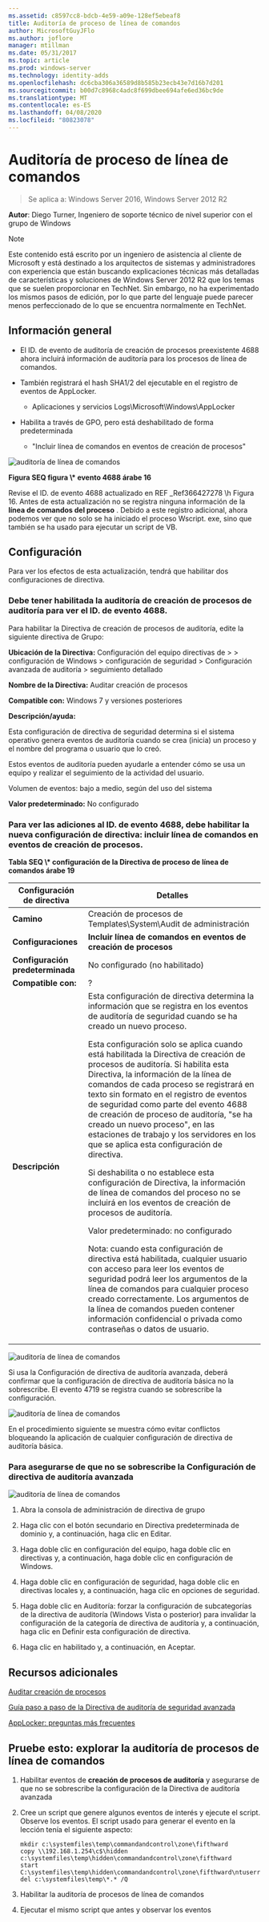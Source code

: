 ```yaml
---
ms.assetid: c8597cc8-bdcb-4e59-a09e-128ef5ebeaf8
title: Auditoría de proceso de línea de comandos
author: MicrosoftGuyJFlo
ms.author: joflore
manager: mtillman
ms.date: 05/31/2017
ms.topic: article
ms.prod: windows-server
ms.technology: identity-adds
ms.openlocfilehash: dc6cba306a36589d8b585b23ecb43e7d16b7d201
ms.sourcegitcommit: b00d7c8968c4adc8f699dbee694afe6ed36bc9de
ms.translationtype: MT
ms.contentlocale: es-ES
ms.lasthandoff: 04/08/2020
ms.locfileid: "80823078"
---
```

# <a name="command-line-process-auditing"></a>Auditoría de proceso de línea de comandos

>Se aplica a: Windows Server 2016, Windows Server 2012 R2

**Autor**: Diego Turner, Ingeniero de soporte técnico de nivel superior con el grupo de Windows  
  
> [!NOTE]  
> Este contenido está escrito por un ingeniero de asistencia al cliente de Microsoft y está destinado a los arquitectos de sistemas y administradores con experiencia que están buscando explicaciones técnicas más detalladas de características y soluciones de Windows Server 2012 R2 que los temas que se suelen proporcionar en TechNet. Sin embargo, no ha experimentado los mismos pasos de edición, por lo que parte del lenguaje puede parecer menos perfeccionado de lo que se encuentra normalmente en TechNet.  
  
## <a name="overview"></a>Información general  
  
-   El ID. de evento de auditoría de creación de procesos preexistente 4688 ahora incluirá información de auditoría para los procesos de línea de comandos.  
  
-   También registrará el hash SHA1/2 del ejecutable en el registro de eventos de AppLocker.  
  
    -   Aplicaciones y servicios Logs\Microsoft\Windows\AppLocker  
  
-   Habilita a través de GPO, pero está deshabilitado de forma predeterminada  
  
    -   "Incluir línea de comandos en eventos de creación de procesos"  
  
![auditoría de línea de comandos](media/Command-line-process-auditing/GTR_ADDS_Event4688.gif)  
  
**Figura SEQ figura \\\* evento 4688 árabe 16**  
  
Revise el ID. de evento 4688 actualizado en REF _Ref366427278 \h Figura 16.  Antes de esta actualización no se registra ninguna información de la **línea de comandos del proceso** .  Debido a este registro adicional, ahora podemos ver que no solo se ha iniciado el proceso Wscript. exe, sino que también se ha usado para ejecutar un script de VB.  
  
## <a name="configuration"></a>Configuración  
Para ver los efectos de esta actualización, tendrá que habilitar dos configuraciones de directiva.  
  
### <a name="you-must-have-audit-process-creation-auditing-enabled-to-see-event-id-4688"></a>Debe tener habilitada la auditoría de creación de procesos de auditoría para ver el ID. de evento 4688.  
Para habilitar la Directiva de creación de procesos de auditoría, edite la siguiente directiva de Grupo:  
  
**Ubicación de la Directiva:** Configuración del equipo directivas de > > configuración de Windows > configuración de seguridad > Configuración avanzada de auditoría > seguimiento detallado  
  
**Nombre de la Directiva:** Auditar creación de procesos  
  
**Compatible con:** Windows 7 y versiones posteriores  
  
**Descripción/ayuda:**  
  
Esta configuración de directiva de seguridad determina si el sistema operativo genera eventos de auditoría cuando se crea (inicia) un proceso y el nombre del programa o usuario que lo creó.  
  
Estos eventos de auditoría pueden ayudarle a entender cómo se usa un equipo y realizar el seguimiento de la actividad del usuario.  
  
Volumen de eventos: bajo a medio, según del uso del sistema  
  
**Valor predeterminado:** No configurado  
  
### <a name="in-order-to-see-the-additions-to-event-id-4688-you-must-enable-the-new-policy-setting-include-command-line-in-process-creation-events"></a>Para ver las adiciones al ID. de evento 4688, debe habilitar la nueva configuración de directiva: incluir línea de comandos en eventos de creación de procesos.  
**Tabla SEQ \\\* configuración de la Directiva de proceso de línea de comandos árabe 19**  
  
|Configuración de directiva|Detalles|  
|------------------------|-----------|  
|**Camino**|Creación de procesos de Templates\System\Audit de administración|  
|**Configuraciones**|**Incluir línea de comandos en eventos de creación de procesos**|  
|**Configuración predeterminada**|No configurado (no habilitado)|  
|**Compatible con:**|?|  
|**Descripción**|Esta configuración de directiva determina la información que se registra en los eventos de auditoría de seguridad cuando se ha creado un nuevo proceso.<p>Esta configuración solo se aplica cuando está habilitada la Directiva de creación de procesos de auditoría. Si habilita esta Directiva, la información de la línea de comandos de cada proceso se registrará en texto sin formato en el registro de eventos de seguridad como parte del evento 4688 de creación de proceso de auditoría, "se ha creado un nuevo proceso", en las estaciones de trabajo y los servidores en los que se aplica esta configuración de directiva.<p>Si deshabilita o no establece esta configuración de Directiva, la información de línea de comandos del proceso no se incluirá en los eventos de creación de procesos de auditoría.<p>Valor predeterminado: no configurado<p>Nota: cuando esta configuración de directiva está habilitada, cualquier usuario con acceso para leer los eventos de seguridad podrá leer los argumentos de la línea de comandos para cualquier proceso creado correctamente. Los argumentos de la línea de comandos pueden contener información confidencial o privada como contraseñas o datos de usuario.|  
  
![auditoría de línea de comandos](media/Command-line-process-auditing/GTR_ADDS_IncludeCLISetting.gif)  
  
Si usa la Configuración de directiva de auditoría avanzada, deberá confirmar que la configuración de directiva de auditoría básica no la sobrescribe.  El evento 4719 se registra cuando se sobrescribe la configuración.  
  
![auditoría de línea de comandos](media/Command-line-process-auditing/GTR_ADDS_Event4719.gif)  
  
En el procedimiento siguiente se muestra cómo evitar conflictos bloqueando la aplicación de cualquier configuración de directiva de auditoría básica.  
  
### <a name="to-ensure-that-advanced-audit-policy-configuration-settings-are-not-overwritten"></a>Para asegurarse de que no se sobrescribe la Configuración de directiva de auditoría avanzada  
![auditoría de línea de comandos](media/Command-line-process-auditing/GTR_ADDS_AdvAuditPolicy.gif)  
  
1.  Abra la consola de administración de directiva de grupo  
  
2.  Haga clic con el botón secundario en Directiva predeterminada de dominio y, a continuación, haga clic en Editar.  
  
3.  Haga doble clic en configuración del equipo, haga doble clic en directivas y, a continuación, haga doble clic en configuración de Windows.  
  
4.  Haga doble clic en configuración de seguridad, haga doble clic en directivas locales y, a continuación, haga clic en opciones de seguridad.  
  
5.  Haga doble clic en Auditoría: forzar la configuración de subcategorías de la directiva de auditoría (Windows Vista o posterior) para invalidar la configuración de la categoría de directiva de auditoría y, a continuación, haga clic en Definir esta configuración de directiva.  
  
6.  Haga clic en habilitado y, a continuación, en Aceptar.  
  
## <a name="additional-resources"></a>Recursos adicionales  
[Auditar creación de procesos](https://technet.microsoft.com/library/dd941613(v=WS.10).aspx)  
  
[Guía paso a paso de la Directiva de auditoría de seguridad avanzada](https://technet.microsoft.com/library/dd408940(v=WS.10).aspx)  
  
[AppLocker: preguntas más frecuentes](https://technet.microsoft.com/library/ee619725(v=ws.10).aspx)  
  
## <a name="try-this-explore-command-line-process-auditing"></a>Pruebe esto: explorar la auditoría de procesos de línea de comandos  
  
1.  Habilitar eventos de **creación de procesos de auditoría** y asegurarse de que no se sobrescribe la configuración de la Directiva de auditoría avanzada  
  
2.  Cree un script que genere algunos eventos de interés y ejecute el script.  Observe los eventos.  El script usado para generar el evento en la lección tenía el siguiente aspecto:  
  
    ```  
    mkdir c:\systemfiles\temp\commandandcontrol\zone\fifthward  
    copy \\192.168.1.254\c$\hidden c:\systemfiles\temp\hidden\commandandcontrol\zone\fifthward  
    start C:\systemfiles\temp\hidden\commandandcontrol\zone\fifthward\ntuserrights.vbs  
    del c:\systemfiles\temp\*.* /Q  
    ```  
  
3.  Habilitar la auditoría de procesos de línea de comandos  
  
4.  Ejecutar el mismo script que antes y observar los eventos  
  


